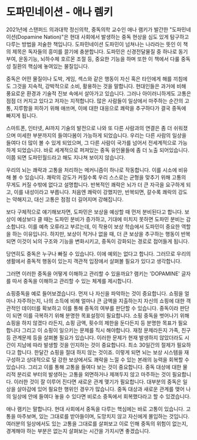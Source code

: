 # 도파민네이션 - 애나 렘키

2021년에 스탠퍼드 의과대학 정신의학, 중독의학 교수인 애나 램키가 발간한 "도파민네이션(Dopamine Nation)"은 현대 사회에서 발생하는 중독 현상을 심도 있게 탐구하고 다루는 방법을 저술한 책입니다. 도파민네이션 도파민이 넘쳐나는 나라라는 뜻인 이 책의 제목은 독자들의 흥미를 끌기에 충분합니다. 도파민은 신경전달물질 중 하나로 동기부여, 운동기능, 뇌하수체 호르몬 조절 등, 중요한 기능을 하며 또한 이 책에서 다룰 중독성 질환의 핵심에 놓여있는 물질입니다.
 
중독은 어떤 물질이나 도박, 게임, 섹스와 같은 행동이 자신 혹은 타인에게 해를 끼침에도 그것을 지속적, 강박적으로 소비, 활용하는 것을 말합니다. 현대인들은 과거에 비해 풍요로운 환경과 기술적 진보 속에서 살아가고 있습니다. 그러나 아이러니하게도 고통은 점점 더 커지고 있다고 저자는 지적합니다. 많은 사람들이 일상에서 마주하는 순간의 고통, 지루함을 피하기 위해 애쓰며, 이에 대한 대응으로 쾌락을 추구하다가 결국 중독에 빠지게 됩니다. 
 
스마트폰, 인터넷, AI까지 기술의 발전으로 나와 또 다른 사람과의 연결은 좀 더 쉬워졌으며 미세한 부분까지의 들여다봄이 가능하게 되었습니다. 우리는 다른 사람의 일상을 들여다 더 많이 볼 수 있게 되었으며, 그 다른 사람이 국가를 넘어서 전세계적으로 가능하게 되었습니다. 바로 세계적으로 퍼져있는 중독 유인물들에 좀 더 노출 되어있습니다. 이쯤 되면 도파민월드라고 해도 지나쳐 보이지 않습니다.  
 
우리의 뇌는 쾌락과 고통을 처리하는 메커니즘이 하나로 작동합니다. 이를 시소에 비유해 볼 수 있습니다. 쾌락의 강도가 커질수록 우리 스스로는 균형을 맞추기 위해 고통의 무게도 커질 수밖에 없다고 설명합니다. 반복적인 쾌락은 뇌가 더 큰 자극을 요구하게 되고, 이를 내성이라고 부릅니다. 처음엔 쾌락이 강했지만, 반복되면, 갈수록 쾌락의 강도는 약해지고, 대신 고통은 점점 더 길어지며 강해집니다.
 
보다 구체적으로 얘기해보자면, 도파민은 보상을 예상할 때 먼저 분비된다고 합니다. 보상이 예상보다 클 때는 도파민 분비가 증가하고, 기대에 미치지 못하면 도파민 분비는 감소합니다. 이를 예측 오류라고 부르는데, 이 작용이 보상 학습에서 도파민이 중요한 역할을 하는 이유입니다.  하지만, 보상이 적거나 없을 때, 더 큰 보상을 추구하는 행동이 반복되면 이것이 뇌의 구조와 기능을 변화시키고, 중독이 강화되는 경로로 접어들게 됩니다. 
 
당연히도 중독은 누구나 빠질 수 있습니다. 이에 예외는 없다고 합니다. 그러므로 우리의 생활에서 중독적 행동이 있는지 객관적 입장에서 살펴볼 필요가 있다고 생각합니다. 
 
그러면 이러한 중독을 어떻게 이해하고 관리할 수 있을까요? 램키는 'DOPAMINE' 글자를 따서 중독을 이해하고 관리할 수 있는 체계를 제시합니다.
 
쇼핑중독을 예로 들어보겠습니다.
먼저 나 자신을 파악하는 것이 중요합니다. 
쇼핑을 얼마나 자주하는지, 나의 소득에 비해 얼마나 큰 금액을 지출하는지 자신의 쇼핑에 대한 객관적인 데이터를 확보하고 이를 통해 중독의 여부를 판단할 수 있습니다. 
중독이라 판단이 되면 이를 극복하기 위해 분명한 목표설정이 필요합니다. 소핑 중독을 벗어나기 위해 쇼핑을 하지 않겠다 라든지, 쇼핑 금액, 횟수의 제한을 둔다든지 등 분명한 목표가 필요합니다 
그리고 이 쇼핑이 일으키는 문제를 직시 해야합니다. 재정 문제라든지 가족, 친구등 관계문제 등을 살펴볼 필요가 있습니다.  이러한 문제가 현재 발생하지 않았더라도 시간이 지남에 따라 발생할 것을 인지하는 것이 중요합니다. 
최소 30일간의 절제가 필요하다고 합니다. 한달간 쇼핑을 절대 하지 않는 것이죠. 이렇게 되면 뇌는 보상 시스템을 재구성하고 상대적으로 덜 강한 보상에서도 쾌락을 느낄 수 있는 본래의 능력을 회복할 수 있습니다. 
그리고 이를 통해 고통을 들여다 보는 것이 중요합니다. 중독 대상에 대한 물리적 분리로 부터의 발생하는 고통을 외면하거나 제껴두지 않고 마주하는 것이 필요합니다. 
이러한 것이 잘 이루어 진다면 새로운 관계 맺기가 필요합니다. 대부분의 중독은 일상을 살아감에 있어 필요한 행위인 경우가 많습니다. 중독 대상과 새로운 관계를 맺어 나의 일상에 안에 들여다 놓을 수 있다면 비로소 중독에서 회복했다라고 할 수 있겠습니다. 
 
애나 램키는 말합니다. 현대 사회에서 중독을 다루는 핵심에는 바로 고통이 있습니다. 고통을 마주보며, 있는 그대로를 받아들이며, 도망치지 않고 자신에게 몰입하는 것입니다. 여러분의 일상에서도 있는 고통을 그대로를 살펴보고 이로 인해 중독의 위험이 없는지, 경계해야 하는 부분은 없는지 살펴보는 시간을 가지시면 좋겠습니다. 
